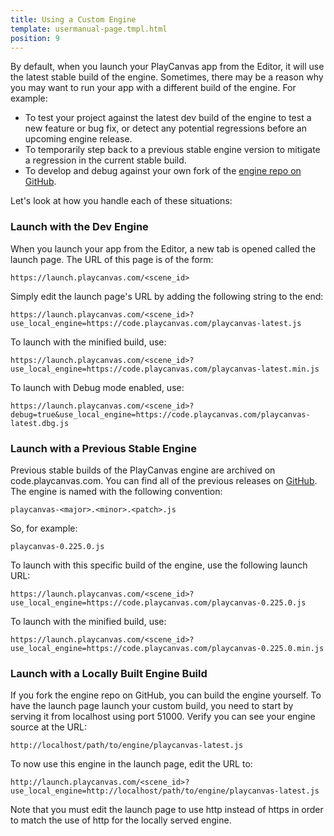 ```yaml
---
title: Using a Custom Engine
template: usermanual-page.tmpl.html
position: 9
---
```


By default, when you launch your PlayCanvas app from the Editor, it will use the latest stable build of the engine. Sometimes, there may be a reason why you may want to run your app with a different build of the engine. For example:

* To test your project against the latest dev build of the engine to test a new feature or bug fix, or detect any potential regressions before an upcoming engine release.
* To temporarily step back to a previous stable engine version to mitigate a regression in the current stable build.
* To develop and debug against your own fork of the [engine repo on GitHub][1].

Let's look at how you handle each of these situations:

### Launch with the Dev Engine

When you launch your app from the Editor, a new tab is opened called the launch page. The URL of this page is of the form:

    https://launch.playcanvas.com/<scene_id>

Simply edit the launch page's URL by adding the following string to the end:

    https://launch.playcanvas.com/<scene_id>?use_local_engine=https://code.playcanvas.com/playcanvas-latest.js

To launch with the minified build, use:

    https://launch.playcanvas.com/<scene_id>?use_local_engine=https://code.playcanvas.com/playcanvas-latest.min.js

To launch with Debug mode enabled, use:

    https://launch.playcanvas.com/<scene_id>?debug=true&use_local_engine=https://code.playcanvas.com/playcanvas-latest.dbg.js

### Launch with a Previous Stable Engine

Previous stable builds of the PlayCanvas engine are archived on code.playcanvas.com. You can find all of the previous releases on [GitHub][2]. The engine is named with the following convention:

    playcanvas-<major>.<minor>.<patch>.js

So, for example:

    playcanvas-0.225.0.js

To launch with this specific build of the engine, use the following launch URL:

    https://launch.playcanvas.com/<scene_id>?use_local_engine=https://code.playcanvas.com/playcanvas-0.225.0.js

To launch with the minified build, use:

    https://launch.playcanvas.com/<scene_id>?use_local_engine=https://code.playcanvas.com/playcanvas-0.225.0.min.js

### Launch with a Locally Built Engine Build

If you fork the engine repo on GitHub, you can build the engine yourself. To have the launch page launch your custom build, you need to start by serving it from localhost using port 51000. Verify you can see your engine source at the URL:

    http://localhost/path/to/engine/playcanvas-latest.js

To now use this engine in the launch page, edit the URL to:

    http://launch.playcanvas.com/<scene_id>?use_local_engine=http://localhost/path/to/engine/playcanvas-latest.js

Note that you must edit the launch page to use http instead of https in order to match the use of http for the locally served engine.

[1]: https://github.com/playcanvas/engine
[2]: https://github.com/playcanvas/engine/releases